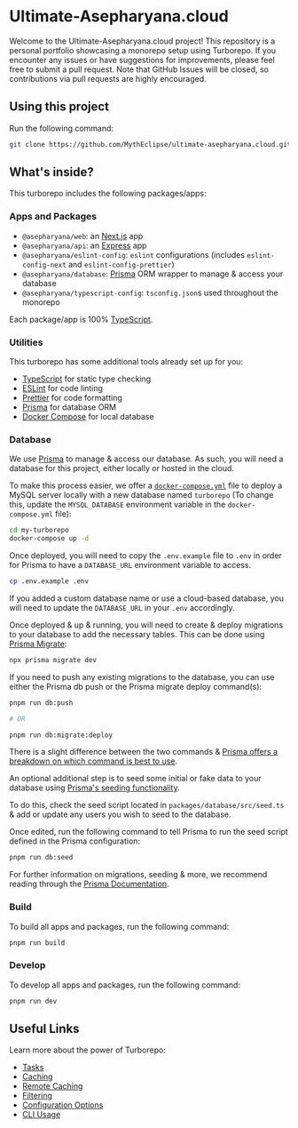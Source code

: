 # Ultimate-Asepharyana.cloud

Welcome to the Ultimate-Asepharyana.cloud project! This repository is a personal portfolio showcasing a monorepo setup using Turborepo. If you encounter any issues or have suggestions for improvements, please feel free to submit a pull request. Note that GitHub Issues will be closed, so contributions via pull requests are highly encouraged.

## Using this project

Run the following command:

```bash
git clone https://github.com/MythEclipse/ultimate-asepharyana.cloud.git
```

## What's inside?

This turborepo includes the following packages/apps:

### Apps and Packages

- `@asepharyana/web`: an [Next.js](https://github.com/MythEclipse/asepharyana.cloud) app
- `@asepharyana/api`: an [Express](https://github.com/MythEclipse/API) app
- `@asepharyana/eslint-config`: `eslint` configurations (includes `eslint-config-next` and `eslint-config-prettier`)
- `@asepharyana/database`: [Prisma](https://prisma.io/) ORM wrapper to manage & access your database
- `@asepharyana/typescript-config`: `tsconfig.json`s used throughout the monorepo

Each package/app is 100% [TypeScript](https://www.typescriptlang.org/).

### Utilities

This turborepo has some additional tools already set up for you:

- [TypeScript](https://www.typescriptlang.org/) for static type checking
- [ESLint](https://eslint.org/) for code linting
- [Prettier](https://prettier.io) for code formatting
- [Prisma](https://prisma.io/) for database ORM
- [Docker Compose](https://docs.docker.com/compose/) for local database

### Database

We use [Prisma](https://prisma.io/) to manage & access our database. As such, you will need a database for this project, either locally or hosted in the cloud.

To make this process easier, we offer a [`docker-compose.yml`](https://docs.docker.com/compose/) file to deploy a MySQL server locally with a new database named `turborepo` (To change this, update the `MYSQL_DATABASE` environment variable in the `docker-compose.yml` file):

```bash
cd my-turborepo
docker-compose up -d
```

Once deployed, you will need to copy the `.env.example` file to `.env` in order for Prisma to have a `DATABASE_URL` environment variable to access.

```bash
cp .env.example .env
```

If you added a custom database name or use a cloud-based database, you will need to update the `DATABASE_URL` in your `.env` accordingly.

Once deployed & up & running, you will need to create & deploy migrations to your database to add the necessary tables. This can be done using [Prisma Migrate](https://www.prisma.io/migrate):

```bash
npx prisma migrate dev
```

If you need to push any existing migrations to the database, you can use either the Prisma db push or the Prisma migrate deploy command(s):

```bash
pnpm run db:push

# OR

pnpm run db:migrate:deploy
```

There is a slight difference between the two commands & [Prisma offers a breakdown on which command is best to use](https://www.prisma.io/docs/concepts/components/prisma-migrate/db-push#choosing-db-push-or-prisma-migrate).

An optional additional step is to seed some initial or fake data to your database using [Prisma's seeding functionality](https://www.prisma.io/docs/guides/database/seed-database).

To do this, check the seed script located in `packages/database/src/seed.ts` & add or update any users you wish to seed to the database.

Once edited, run the following command to tell Prisma to run the seed script defined in the Prisma configuration:

```bash
pnpm run db:seed
```

For further information on migrations, seeding & more, we recommend reading through the [Prisma Documentation](https://www.prisma.io/docs/).

### Build

To build all apps and packages, run the following command:

```bash
pnpm run build
```

### Develop

To develop all apps and packages, run the following command:

```bash
pnpm run dev
```

## Useful Links

Learn more about the power of Turborepo:

- [Tasks](https://turbo.build/repo/docs/core-concepts/monorepos/running-tasks)
- [Caching](https://turbo.build/repo/docs/core-concepts/caching)
- [Remote Caching](https://turbo.build/repo/docs/core-concepts/remote-caching)
- [Filtering](https://turbo.build/repo/docs/core-concepts/monorepos/filtering)
- [Configuration Options](https://turbo.build/repo/docs/reference/configuration)
- [CLI Usage](https://turbo.build/repo/docs/reference/command-line-reference)
